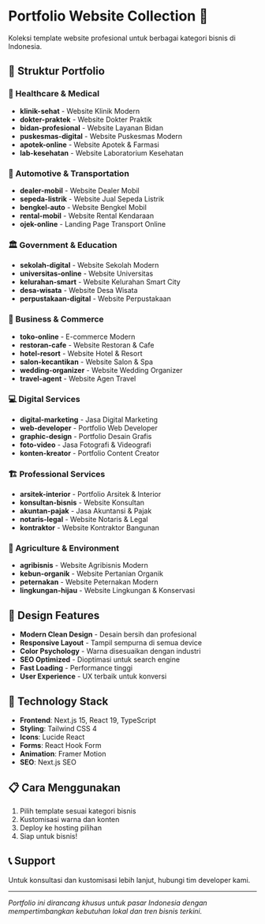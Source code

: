 # Portfolio Website Collection 🚀

Koleksi template website profesional untuk berbagai kategori bisnis di Indonesia.

## 📁 Struktur Portfolio

### 🏥 Healthcare & Medical
- **klinik-sehat** - Website Klinik Modern
- **dokter-praktek** - Website Dokter Praktik
- **bidan-profesional** - Website Layanan Bidan
- **puskesmas-digital** - Website Puskesmas Modern
- **apotek-online** - Website Apotek & Farmasi
- **lab-kesehatan** - Website Laboratorium Kesehatan

### 🚗 Automotive & Transportation  
- **dealer-mobil** - Website Dealer Mobil
- **sepeda-listrik** - Website Jual Sepeda Listrik
- **bengkel-auto** - Website Bengkel Mobil
- **rental-mobil** - Website Rental Kendaraan
- **ojek-online** - Landing Page Transport Online

### 🏛️ Government & Education
- **sekolah-digital** - Website Sekolah Modern
- **universitas-online** - Website Universitas
- **kelurahan-smart** - Website Kelurahan Smart City
- **desa-wisata** - Website Desa Wisata
- **perpustakaan-digital** - Website Perpustakaan

### 🏪 Business & Commerce
- **toko-online** - E-commerce Modern
- **restoran-cafe** - Website Restoran & Cafe
- **hotel-resort** - Website Hotel & Resort
- **salon-kecantikan** - Website Salon & Spa
- **wedding-organizer** - Website Wedding Organizer
- **travel-agent** - Website Agen Travel

### 💻 Digital Services
- **digital-marketing** - Jasa Digital Marketing
- **web-developer** - Portfolio Web Developer
- **graphic-design** - Portfolio Desain Grafis
- **foto-video** - Jasa Fotografi & Videografi
- **konten-kreator** - Portfolio Content Creator

### 🏗️ Professional Services
- **arsitek-interior** - Portfolio Arsitek & Interior
- **konsultan-bisnis** - Website Konsultan
- **akuntan-pajak** - Jasa Akuntansi & Pajak
- **notaris-legal** - Website Notaris & Legal
- **kontraktor** - Website Kontraktor Bangunan

### 🌱 Agriculture & Environment
- **agribisnis** - Website Agribisnis Modern
- **kebun-organik** - Website Pertanian Organik
- **peternakan** - Website Peternakan Modern
- **lingkungan-hijau** - Website Lingkungan & Konservasi

## 🎨 Design Features

- **Modern Clean Design** - Desain bersih dan profesional
- **Responsive Layout** - Tampil sempurna di semua device
- **Color Psychology** - Warna disesuaikan dengan industri
- **SEO Optimized** - Dioptimasi untuk search engine
- **Fast Loading** - Performance tinggi
- **User Experience** - UX terbaik untuk konversi

## 🚀 Technology Stack

- **Frontend**: Next.js 15, React 19, TypeScript
- **Styling**: Tailwind CSS 4
- **Icons**: Lucide React
- **Forms**: React Hook Form
- **Animation**: Framer Motion
- **SEO**: Next.js SEO

## 📋 Cara Menggunakan

1. Pilih template sesuai kategori bisnis
2. Kustomisasi warna dan konten
3. Deploy ke hosting pilihan
4. Siap untuk bisnis!

## 📞 Support

Untuk konsultasi dan kustomisasi lebih lanjut, hubungi tim developer kami.

---

*Portfolio ini dirancang khusus untuk pasar Indonesia dengan mempertimbangkan kebutuhan lokal dan tren bisnis terkini.*